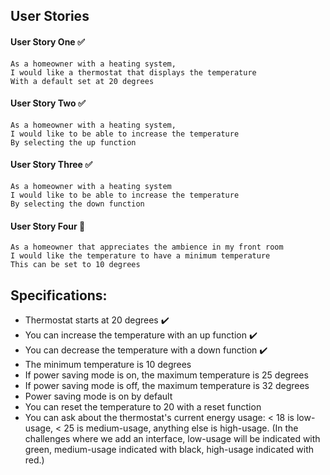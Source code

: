 ## User Stories

#### User Story One ✅
```
As a homeowner with a heating system,
I would like a thermostat that displays the temperature  
With a default set at 20 degrees
```
#### User Story Two ✅
```
As a homeowner with a heating system,
I would like to be able to increase the temperature  
By selecting the up function
```

#### User Story Three ✅
```
As a homeowner with a heating system  
I would like to be able to increase the temperature  
By selecting the down function
```

#### User Story Four 🚧
```
As a homeowner that appreciates the ambience in my front room  
I would like the temperature to have a minimum temperature  
This can be set to 10 degrees
```





## Specifications:

* Thermostat starts at 20 degrees ✔️
* You can increase the temperature with an up function ✔️
* You can decrease the temperature with a down function ✔️
* The minimum temperature is 10 degrees
* If power saving mode is on, the maximum temperature is 25 degrees
* If power saving mode is off, the maximum temperature is 32 degrees
* Power saving mode is on by default
* You can reset the temperature to 20 with a reset function
* You can ask about the thermostat's current energy usage: < 18 is low-usage, < 25 is medium-usage, anything else is high-usage.
(In the challenges where we add an interface, low-usage will be indicated with green, medium-usage indicated with black, high-usage indicated with red.)
